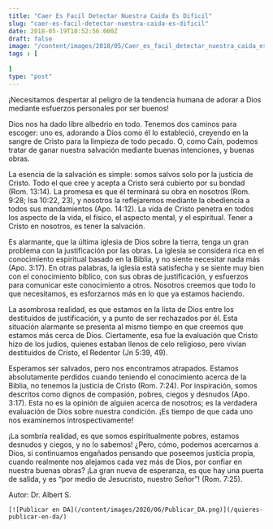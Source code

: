 ```yaml
---
title: "Caer Es Facil Detectar Nuestra Caida Es Dificil"
slug: "caer-es-facil-detectar-nuestra-caida-es-dificil"
date: 2018-05-19T10:52:56.000Z
draft: false
image: "/content/images/2018/05/Caer_es_facil_detectar_nuestra_caida_es_dificil.png"
tags : [
    
]
type: "post"
---
```


   ¡Necesitamos despertar al peligro de la tendencia humana de adorar a Dios mediante esfuerzos personales por ser buenos!

 Dios nos ha dado libre albedrio en todo. Tenemos dos caminos para escoger: uno es, adorando a Dios como él lo estableció, creyendo en la sangre de Cristo para la limpieza de todo pecado. O, como Caín, podemos tratar de ganar nuestra salvación mediante buenas intenciones, y buenas obras.

 La esencia de la salvación es simple: somos salvos solo por la justicia de Cristo. Todo el que cree y acepta a Cristo será cubierto por su bondad (Rom. 13:14). La promesa es que él terminará su obra en nosotros (Rom. 9:28; Isa 10:22, 23), y nosotros la reflejaremos mediante la obediencia a todos sus mandamientos (Apo. 14:12). La vida de Cristo penetra en todos los aspecto de la vida, el físico, el aspecto mental, y el espiritual. Tener a Cristo en nosotros, es tener la salvación.

 Es alarmante, que la última iglesia de Dios sobre la tierra, tenga un gran problema con la justificación por las obras. La iglesia se considera rica en el conocimiento espiritual basado en la Biblia, y no siente necesitar nada más (Apo. 3:17). En otras palabras, la iglesia está satisfecha y se siente muy bien con el conocimiento bíblico, con sus obras de justificación, y esfuerzos para comunicar este conocimiento a otros. Nosotros creemos que todo lo que necesitamos, es esforzarnos más en lo que ya estamos haciendo.

 La asombrosa realidad, es que estamos en la lista de Dios entre los destituidos de justificación, y a punto de ser rechazados por él. Esta situación alarmante se presenta al mismo tiempo en que creemos que estamos más cerca de Dios. Ciertamente, esa fue la evaluación que Cristo hizo de los judíos, quienes estaban llenos de celo religioso, pero vivían destituidos de Cristo, el Redentor (Jn 5:39, 49).

 Esperamos ser salvados, pero nos encontramos atrapados. Estamos absolutamente perdidos cuando teniendo el conocimiento acerca de la Biblia, no tenemos la justicia de Cristo (Rom. 7:24). Por inspiración, somos descritos como dignos de compasión, pobres, ciegos y desnudos (Apo. 3:17). Esta no es la opinión de alguien acerca de nosotros; es la verdadera evaluación de Dios sobre nuestra condición. ¡Es tiempo de que cada uno nos examinemos introspectivamente!

 ¡La sombría realidad, es que somos espiritualmente pobres, estamos desnudos y ciegos, y no lo sabemos! ¿Pero, cómo, podemos acercarnos a Dios, si continuamos engañados pensando que poseemos justicia propia, cuando realmente nos alejamos cada vez más de Dios, por confiar en nuestra buenas obras? ¡La gran nueva de esperanza, es que hay una puerta de salida, y es “por medio de Jesucristo, nuestro Señor”! (Rom. 7:25).

 Autor: Dr. Albert S.

    [![Publicar en DA](/content/images/2020/06/Publicar_DA.png)](/quieres-publicar-en-da/) 